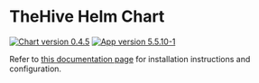 # TheHive Helm Chart

[![Chart version 0.4.5](https://img.shields.io/badge/Chart_version-0.4.5-blue.svg?logo=helm)](https://github.com/StrangeBeeCorp/helm-charts/releases/tag/thehive-0.4.5) [![App version 5.5.10-1](https://img.shields.io/badge/App_version-5.5.10--1-blue)](https://docs.strangebee.com/thehive/release-notes/release-notes-5.5/)

Refer to [this documentation page](https://docs.strangebee.com/thehive/installation/kubernetes/) for installation instructions and configuration.
